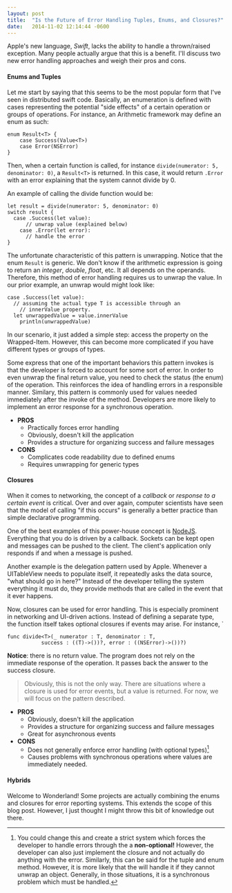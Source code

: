 ```yaml
---
layout: post
title:  "Is the Future of Error Handling Tuples, Enums, and Closures?"
date:   2014-11-02 12:14:44 -0600
---
```

Apple's new language, *Swift*, lacks the ability to handle a thrown/raised exception.  Many people actually argue that this is a benefit.  I'll discuss two new error handling approaches and weigh their pros and cons.

#### Enums and Tuples
Let me start by saying that this seems to be the most popular form that I've seen in distributed swift code.  Basically, an enumeration is defined with cases representing the potential "side effects" of a certain operation or groups of operations.  For instance, an Arithmetic framework may define an enum as such:

```language-swift
enum Result<T> {
    case Success(Value<T>)
    case Error(NSError)
}
```
Then, when a certain function is called, for instance `divide(numerator: 5, denominator: 0)`, a `Result<T>` is returned.  In this case, it would return `.Error` with an error explaining that the system cannot divide by 0. 

An example of calling the divide function would be:
```language-swift
let result = divide(numerator: 5, denominator: 0)
switch result {
  case .Success(let value):
      // unwrap value (explained below)
    case .Error(let error):
      // handle the error
}
```
The unfortunate characteristic of this pattern is unwrapping.  Notice that the enum `Result` is generic.  We don't know if the arithmetic expression is going to return an *integer*, *double*, *float*, etc.  It all depends on the operands.  Therefore, this method of error handling requires us to unwrap the value.  In our prior example, an unwrap would might look like:
```language-swift
case .Success(let value):
  // assuming the actual type T is accessible through an
    // innerValue property.
  let unwrappedValue = value.innerValue
    println(unwrappedValue)
```
In our scenario, it just added a simple step: access the property on the Wrapped-Item.  However, this can become more complicated if you have different types or groups of types.   

Some express that one of the important behaviors this pattern invokes is that the developer is forced to account for some sort of error.  In order to even unwrap the final return value, you need to check the status (the enum) of the operation.  This reinforces the idea of handling errors in a responsible manner. Similary, this pattern is commonly used for values needed immediately after the invoke of the method.  Developers are more likely to implement an error response for a synchronous operation.

- **PROS**
  - Practically forces error handling
  - Obviously, doesn't kill the application
  - Provides a structure for organizing success and failure messages
- **CONS**
  - Complicates code readability due to defined enums
  - Requires unwrapping for generic types
  
#### Closures
When it comes to networking, the concept of a *callback* or *response to a certain event* is critical.  Over and over again, computer scientists have seen that the model of calling "if this occurs" is generally a better practice than simple declarative programming. 

One of the best examples of this power-house concept is [NodeJS](http://nodejs.org).  Everything that you do is driven by a callback.  Sockets can be kept open and messages can be pushed to the client.  The client's application only responds if and when a message is pushed.

Another example is the delegation pattern used by Apple.  Whenever a UITableView needs to populate itself, it repeatedly asks the data source, "what should go in here?"  Instead of the developer telling the system everything it must do, they provide methods that are called in the event that it ever happens.

Now, closures can be used for error handling.  This is especially prominent in networking and UI-driven actions.  Instead of defining a separate type, the function itself takes optional closures if events may arise.  For instance, `

```language-swift
func divide<T>(_ numerator : T, denominator : T, 
           success : ((T)->())?, error : ((NSError)->())?)
```

**Notice**: there is no return value.  The program does not rely on the immediate response of the operation.  It passes back the answer to the success closure.

> Obviously, this is not the only way.  There are situations   where a closure is used for error events, but a value is returned.  For now, we will focus on the pattern described.

- **PROS**
  - Obviously, doesn't kill the application
  - Provides a structure for organizing success and failure messages
  - Great for asynchronous events
- **CONS**
  - Does not generally enforce error handling (with optional types)[^1]
  - Causes problems with synchronous operations where values are immediately needed.

#### Hybrids

Welcome to Wonderland! Some projects are actually combining the enums and closures for error reporting systems.  This extends the scope of this blog post. However, I just thought I might throw this bit of knowledge out there.


[^1]: You could change this and create a strict system which forces the developer to handle errors through the a **non-optional!** However, the developer can also just implement the closure and not actually do anything with the error.  Similarly, this can be said for the tuple and enum method. However, it is more likely that the will handle it if they cannot unwrap an object.  Generally, in those situations, it is a synchronous problem which must be handled.